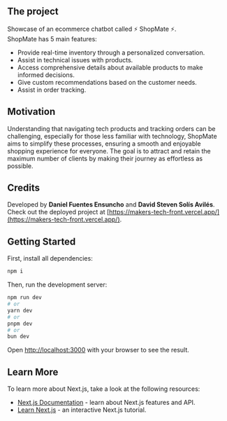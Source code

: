 ## The project

Showcase of an ecommerce chatbot called ⚡ ShopMate ⚡. \
ShopMate has 5 main features:

- Provide real-time inventory through a personalized conversation.
- Assist in technical issues with products.
- Access comprehensive details about available products to make informed decisions.
- Give custom recommendations based on the customer needs.
- Assist in order tracking.

## Motivation

Understanding that navigating tech products and tracking orders can be challenging, especially for those less familiar with technology, ShopMate aims to simplify these processes, ensuring a smooth and enjoyable shopping experience for everyone. The goal is to attract and retain the maximum number of clients by making their journey as effortless as possible.

## Credits

Developed by **Daniel Fuentes Ensuncho** and **David Steven Solís Avilés**. \
Check out the deployed project at [https://makers-tech-front.vercel.app/](https://makers-tech-front.vercel.app/).

## Getting Started
First, install all dependencies:

```bash
npm i
```

Then, run the development server:

```bash
npm run dev
# or
yarn dev
# or
pnpm dev
# or
bun dev
```

Open [http://localhost:3000](http://localhost:3000) with your browser to see the result.

## Learn More

To learn more about Next.js, take a look at the following resources:

- [Next.js Documentation](https://nextjs.org/docs) - learn about Next.js features and API.
- [Learn Next.js](https://nextjs.org/learn) - an interactive Next.js tutorial.

